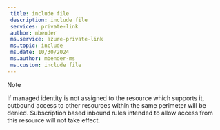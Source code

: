 ```yaml
---
 title: include file
 description: include file
 services: private-link
 author: mbender
 ms.service: azure-private-link
 ms.topic: include
 ms.date: 10/30/2024
 ms.author: mbender-ms
 ms.custom: include file
---
```


> [!NOTE]
> If managed identity is not assigned to the resource which supports it, outbound access to other resources within the same perimeter will be denied. Subscription based inbound rules intended to allow access from this resource will not take effect.  